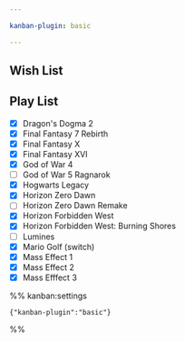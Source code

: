 ```yaml
---

kanban-plugin: basic

---
```


## Wish List


## Play List

- [x] Dragon's Dogma 2
- [x] Final Fantasy 7 Rebirth
- [x] Final Fantasy X
- [x] Final Fantasy XVI
- [x] God of War 4
- [ ] God of War 5 Ragnarok
- [x] Hogwarts Legacy
- [x] Horizon Zero Dawn
- [ ] Horizon Zero Dawn Remake
- [x] Horizon Forbidden West
- [x] Horizon Forbidden West: Burning Shores
- [ ] Lumines
- [x] Mario Golf (switch)
- [x] Mass Effect 1
- [x] Mass Effect 2
- [x] Mass Efffect 3

%% kanban:settings
```
{"kanban-plugin":"basic"}
```
%%
